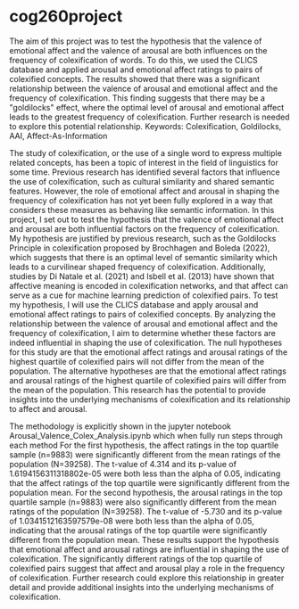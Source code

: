 # cog260project
The aim of this project was to test the hypothesis that the valence of emotional affect and the valence of arousal are both influences on the frequency of colexification of words. To do this, we used the CLICS database and applied arousal and emotional affect ratings to pairs of colexified concepts. The results showed that there was a significant relationship between the valence of arousal and emotional affect and the frequency of colexification. This finding suggests that there may be a "goldilocks" effect, where the optimal level of arousal and emotional affect leads to the greatest frequency of colexification. Further research is needed to explore this potential relationship.
Keywords: Colexification, Goldilocks, AAI, Affect-As-Information

The study of colexification, or the use of a single word to express multiple related concepts, has been a topic of interest in the field of linguistics for some time. Previous research has identified several factors that influence the use of colexification, such as cultural similarity and shared semantic features. However, the role of emotional affect and arousal in shaping the frequency of colexification has not yet been fully explored in a way that considers these measures as behaving like semantic information.
In this project, I set out to test the hypothesis that the valence of emotional affect and arousal are both influential factors on the frequency of colexification. My hypothesis are justified by previous research, such as the Goldilocks Principle in colexification proposed by Brochhagen and Boleda (2022), which suggests that there is an optimal level of semantic similarity which leads to a curvilinear shaped frequency of colexification. Additionally, studies by Di Natale et al. (2021) and Isbell et al. (2013) have shown that affective meaning is encoded in colexification networks, and that affect can serve as a cue for machine learning prediction of colexified pairs. 
To test my hypothesis, I will use the CLICS database and apply arousal and emotional affect ratings to pairs of colexified concepts. By analyzing the relationship between the valence of arousal and emotional affect and the frequency of colexification, I aim to determine whether these factors are indeed influential in shaping the use of colexification. The null hypotheses for this study are that the emotional affect ratings and arousal ratings of the highest quartile of colexified pairs will not differ from the mean of the population. The alternative hypotheses are that the emotional affect ratings and arousal ratings of the highest quartile of colexified pairs will differ from the mean of the population. This research has the potential to provide insights into the underlying mechanisms of colexification and its relationship to affect and arousal. 

The methodology is explicitly shown in the jupyter notebook Arousal_Valence_Colex_Analysis.ipynb which when fully run steps through each method
For the first hypothesis, the affect ratings in the top quartile sample (n=9883) were significantly different from the mean ratings of the population (N=39258). The t-value of 4.314 and its p-value of 1.6194156311318802e-05 were both less than the alpha of 0.05, indicating that the affect ratings of the top quartile were significantly different from the population mean.
For the second hypothesis, the arousal ratings in the top quartile sample (n=9883) were also significantly different from the mean ratings of the population (N=39258). The t-value of -5.730 and its p-value of 1.0341512163597579e-08 were both less than the alpha of 0.05, indicating that the arousal ratings of the top quartile were significantly different from the population mean.
These results support the hypothesis that emotional affect and arousal ratings are influential in shaping the use of colexification. The significantly different ratings of the top quartile of colexified pairs suggest that affect and arousal play a role in the frequency of colexification. Further research could explore this relationship in greater detail and provide additional insights into the underlying mechanisms of colexification.
